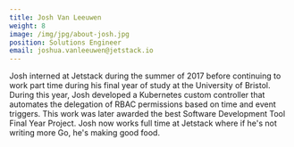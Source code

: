 ```yaml
---
title: Josh Van Leeuwen
weight: 8
image: /img/jpg/about-josh.jpg
position: Solutions Engineer
email: joshua.vanleeuwen@jetstack.io
---
```

Josh interned at Jetstack during the summer of 2017 before continuing to work
part time during his final year of study at the University of Bristol.  During
this year, Josh developed a Kubernetes custom controller that automates the
delegation of RBAC permissions based on time and event triggers. This work was
later awarded the best Software Development Tool Final Year Project. Josh now
works full time at Jetstack where if he's not writing more Go, he's making good
food.
